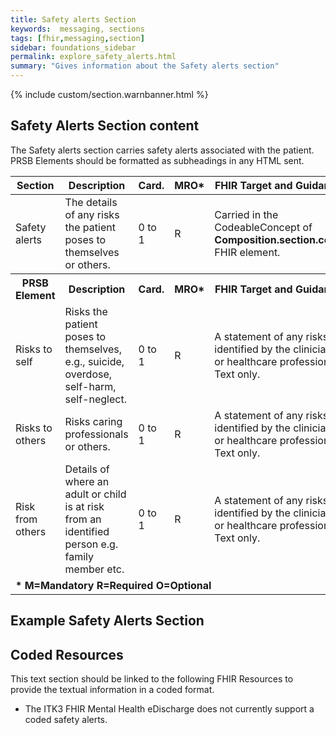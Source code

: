 ```yaml
---
title: Safety alerts Section
keywords:  messaging, sections
tags: [fhir,messaging,section]
sidebar: foundations_sidebar
permalink: explore_safety_alerts.html
summary: "Gives information about the Safety alerts section"
---
```


{% include custom/section.warnbanner.html %}

## Safety Alerts Section content ##
The Safety alerts section carries safety alerts associated with the patient. PRSB Elements should be formatted as subheadings in any HTML sent.

<table style="width:100%;max-width: 100%;">
	<thead>
		<tr>
			<th width="15%">Section</th>
			<th width="35%">Description</th>
			<th width="5%">Card.</th>
			<th width="5%">MRO*</th>
			<th width="40%">FHIR Target and Guidance</th>
		</tr>
	</thead>
	<tbody>
		<tr>
			<td>Safety alerts</td>
			<td>The details of any risks the patient poses to themselves or others.</td>
			<td>0 to 1</td>
			<td>R</td>
			<td>Carried in the CodeableConcept of <b>Composition.section.code</b> FHIR element.</td>
		</tr>
		<tr>
			<th>PRSB Element</th>
			<th>Description</th>
			<th>Card.</th>
			<th>MRO*</th>
			<th>FHIR Target and Guidance</th>		
		</tr>
		<tr>
			<td>Risks to self</td>
			<td>Risks the patient poses to themselves, e.g., suicide, overdose, self-harm, self-neglect.</td>
			<td>0 to 1</td>
			<td>R</td>
			<td>A statement of any risks identified by the clinician or healthcare professional. Text only.</td>
		</tr>
		<tr>
			<td>Risks to others</td>
			<td>Risks caring professionals or others.</td>
			<td>0 to 1</td>
			<td>R</td>
			<td>A statement of any risks identified by the clinician or healthcare professional. Text only.</td>
		</tr>
		<tr>
			<td>Risk from others </td>
			<td>Details of where an adult or child is at risk from an identified person e.g. family member etc.</td>
			<td>0 to 1</td>
			<td>R</td>
			<td>A statement of any risks identified by the clinician or healthcare professional. Text only.</td>
		</tr>
		<tr>
		<td colspan="5"><b>* M=Mandatory R=Required O=Optional</b></td>
		</tr>
	</tbody>
</table>

##  Example Safety Alerts Section ##

<script src="https://gist.github.com/IOPS-DEV/598b9ff335715b03d0264a03f2442d34.js"></script>

## Coded Resources ##

This text section should be linked to the following FHIR Resources to provide the textual information in a coded format.

- The ITK3 FHIR Mental Health eDischarge does not currently support a coded safety alerts.


